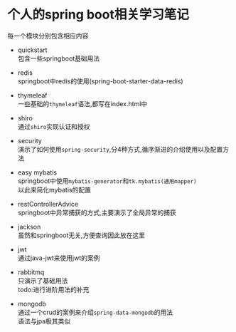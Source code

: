# 个人的spring boot相关学习笔记

每一个模块分别包含相应内容

- quickstart  
  包含一些springboot基础用法  

- redis  
  springboot中redis的使用(spring-boot-starter-data-redis)

- thymeleaf  
  一些基础的`thymeleaf`语法,都写在index.html中

- shiro  
  通过`shiro`实现认证和授权

- security  
  演示了如何使用`spring-security`,分4种方式,循序渐进的介绍使用以及配置方法

- easy mybatis  
  springboot中使用`mybatis-generator`和`tk.mybatis(通用mapper)`  
  以此来简化mybatis的配置  

- restControllerAdvice  
  springboot中异常捕获的方式,主要演示了全局异常的捕获

- jackson  
  虽然和springboot无关,方便查询因此放在这里

- jwt  
  通过java-jwt来使用jwt的案例  

- rabbitmq  
  只演示了基础用法  
  todo:进行进阶用法的补充  

- mongodb  
  通过一个crud的案例来介绍`spring-data-mongodb`的用法  
  语法与jpa极其类似
